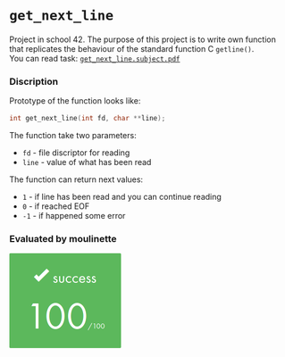 # `get_next_line`

Project in school 42. The purpose of this project is to write own function that replicates the behaviour of the standard function С `getline()`.<br>
You can read task: [`get_next_line.subject.pdf`](subject/get_next_line.subject.pdf)

### Discription
Prototype of the function looks like:
```C
int get_next_line(int fd, char **line);
```
The function take two parameters:
- `fd` - file discriptor for reading
- `line` - value of what has been read

The function can return next values:
- `1` - if line has been read and you can continue reading
- `0` - if reached EOF
- `-1` - if happened some error
### Evaluated by moulinette

![100/100](img/100.png)
